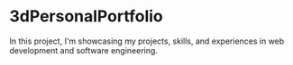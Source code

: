 # 3dPersonalPortfolio
In this project, I'm showcasing my projects, skills, and experiences in web development and software engineering.
